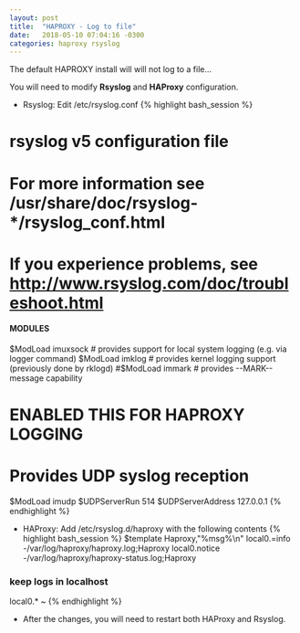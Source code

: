 ```yaml
---
layout: post
title:  "HAPROXY - Log to file"
date:   2018-05-10 07:04:16 -0300
categories: haproxy rsyslog
---
```

The default HAPROXY install will will not log to a file...

You will need to modify **Rsyslog** and **HAProxy** configuration.

* Rsyslog:  Edit /etc/rsyslog.conf 
{% highlight bash_session %}
# rsyslog v5 configuration file
 
# For more information see /usr/share/doc/rsyslog-*/rsyslog_conf.html
# If you experience problems, see http://www.rsyslog.com/doc/troubleshoot.html
 
#### MODULES ####
 
$ModLoad imuxsock # provides support for local system logging (e.g. via logger command)
$ModLoad imklog   # provides kernel logging support (previously done by rklogd)
#$ModLoad immark  # provides --MARK-- message capability
 
# ENABLED THIS FOR HAPROXY LOGGING
# Provides UDP syslog reception
$ModLoad imudp
$UDPServerRun 514
$UDPServerAddress 127.0.0.1
{% endhighlight %}

* HAProxy: Add /etc/rsyslog.d/haproxy with the following contents
{% highlight bash_session %}
$template Haproxy,"%msg%\n"
local0.=info -/var/log/haproxy/haproxy.log;Haproxy
local0.notice -/var/log/haproxy/haproxy-status.log;Haproxy
### keep logs in localhost ##
local0.* ~
{% endhighlight %}

* After the changes, you will need to restart both HAProxy and Rsyslog.
